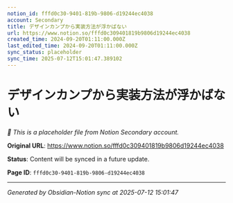 ```yaml
---
notion_id: fffd0c30-9401-819b-9806-d19244ec4038
account: Secondary
title: デザインカンプから実装方法が浮かばない
url: https://www.notion.so/fffd0c309401819b9806d19244ec4038
created_time: 2024-09-20T01:11:00.000Z
last_edited_time: 2024-09-20T01:11:00.000Z
sync_status: placeholder
sync_time: 2025-07-12T15:01:47.389102
---
```


# デザインカンプから実装方法が浮かばない

*🔄 This is a placeholder file from Notion Secondary account.*

**Original URL**: https://www.notion.so/fffd0c309401819b9806d19244ec4038

**Status**: Content will be synced in a future update.

**Page ID**: `fffd0c30-9401-819b-9806-d19244ec4038`

---

*Generated by Obsidian-Notion sync at 2025-07-12 15:01:47*
